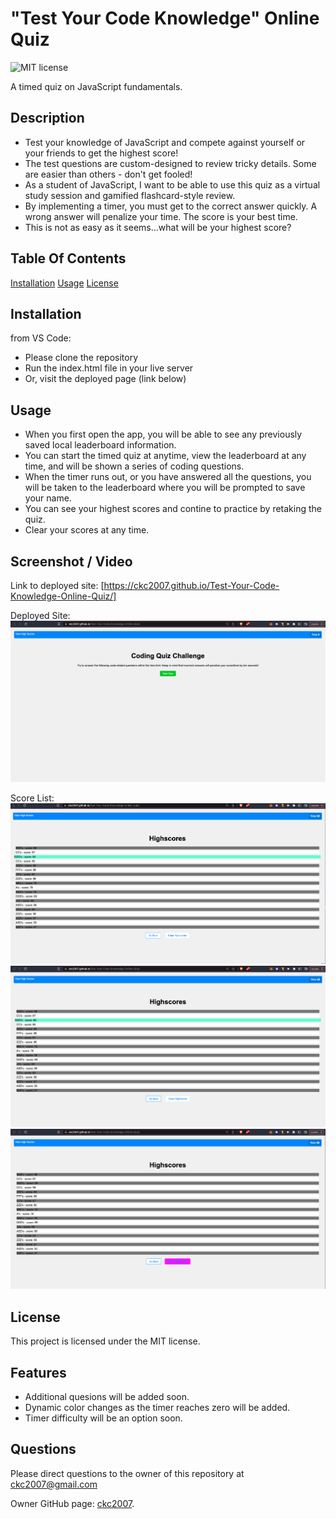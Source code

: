 # "Test Your Code Knowledge" Online Quiz

![MIT license](https://img.shields.io/badge/license-MIT-blue.svg)

A timed quiz on JavaScript fundamentals.

## Description

- Test your knowledge of JavaScript and compete against yourself or your friends to get the highest score!
- The test questions are custom-designed to review tricky details. Some are easier than others - don't get fooled!
- As a student of JavaScript, I want to be able to use this quiz as a virtual study session and gamified flashcard-style review.
- By implementing a timer, you must get to the correct answer quickly. A wrong answer will penalize your time. The score is your best time.
- This is not as easy as it seems...what will be your highest score?

## Table Of Contents

[Installation](#installation)
[Usage](#usage)
[License](#license)

## Installation

from VS Code:

- Please clone the repository
- Run the index.html file in your live server
- Or, visit the deployed page (link below)

## Usage

- When you first open the app, you will be able to see any previously saved local leaderboard information.
- You can start the timed quiz at anytime, view the leaderboard at any time, and will be shown a series of coding questions.
- When the timer runs out, or you have answered all the questions, you will be taken to the leaderboard where you will be prompted to save your name.
- You can see your highest scores and contine to practice by retaking the quiz.
- Clear your scores at any time.

## Screenshot / Video

Link to deployed site:
[https://ckc2007.github.io/Test-Your-Code-Knowledge-Online-Quiz/]

Deployed Site:
![screenshot](./assets/img/screenshot.png "an image of the deployed online coding quiz website")

Score List:
![screenshot](./assets/img/score_list_1.png "an image of the deployed online coding quiz website score list")
![screenshot](./assets/img/scores_view.png "an image of the deployed online coding quiz website score hover effect")
![screenshot](./assets/img/clear_scores.png "an image of the deployed online coding quiz website clear button hover effect")

## License

This project is licensed under the MIT license.

## Features

- Additional quesions will be added soon.
- Dynamic color changes as the timer reaches zero will be added.
- Timer difficulty will be an option soon.

## Questions

Please direct questions to the owner of this repository at ckc2007@gmail.com

Owner GitHub page:
[ckc2007](https://github.com/ckc2007).
